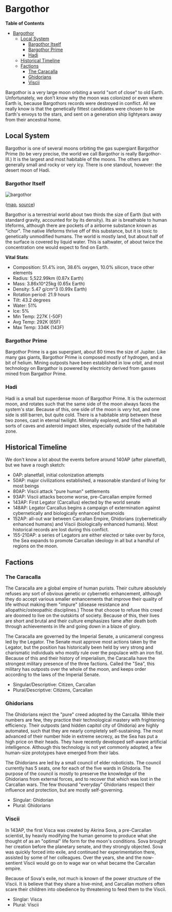 # Bargothor

<!-- markdown-toc start - Don't edit this section. Run M-x markdown-toc/generate-toc again -->
**Table of Contents**

- [Bargothor](#bargothor)
    - [Local System](#local-system)
        - [Bargothor Itself](#bargothor-itself)
        - [Bargothor Prime](#bargothor-prime)
        - [Hadi](#hadi)
    - [Historical Timeline](#historical-timeline)
    - [Factions](#factions)
        - [The Caracalla](#the-caracalla)
        - [Ghidorians](#ghidorians)
        - [Viscii](#viscii)

<!-- markdown-toc end -->

Bargothor is a very large moon orbiting a world "sort of close" to old
Earth. Unfortunately, we don't know why the moon was colonized or even where
Earth is, because Bargothors records were destroyed in conflict. All we really
know is that the genetically fittest candidates were chosen to be Earth's envoys
to the stars, and sent on a generation ship lightyears away from their ancestral
home.

## Local System

Bargothor is one of several moons orbiting the gas supergiant Bargothor Prime
(to be very precise, the world we call Bargothor is really Bargothor-III.) It is
the largest and most habitable of the moons. The others are generally small and
rocky or very icy. There is one standout, however: the desert moon of Hadi.

### Bargothor Itself

![bargothor](bargothor_animated.gif)

([map](bargothor_isosahedral.gif), [source](http://worldgen.bin.sh/worldgen.cgi?palette=Atlas&iter=5000&cmd=Create&name=Bargothor&pct_ice=7&height=400&seed=1666306175&projection=Animated&pct_water=50&motif=SciFi))

Bargothor is a terrestrial world about two thirds the size of Earth (but with
standard gravity, accounted for by its density). Its air is breathable to human
lifeforms, although there are pockets of a airborne substance known as
"ichor". The native lifeforms thrive off of this substance, but it is toxic to
genetically unmodified humans. The world is mostly land, but about half of the
surface is covered by liquid water. This is saltwater, of about twice the
concentration one would expect to find on Earth.

**Vital Stats**:

- Composition: 51.4% iron, 38.6% oxygen, 10.0% silicon, trace other elements
- Radius: 5,522.99km (0.87x Earth)
- Mass: 3.86x10^25kg (0.65x Earth)
- Density: 5.47 g/cm^3 (0.99x Earth)
- Rotation period: 21.9 hours
- Tilt: 43.2 degrees
- Water: 51%
- Ice: 5%
- Min Temp: 227K (-50F)
- Avg Temp: 292K (65F)
- Max Temp: 334K (143F)

### Bargothor Prime

Bargothor Prime is a gas supergiant, about 80 times the size of Jupiter. Like
many gas giants, Bargothor Prime is composed mostly of hydrogen, and a bit of
helium. Mining outposts have been established in low orbit, and most technology
on Bargathor is powered by electricity derived from gasses mined from Bargathor
Prime.

### Hadi

Hadi is a small but superdense moon of Bargothor Prime. It is the outermost
moon, and rotates such that the same side of the moon always faces the system's
star. Because of this, one side of the moon is *very* hot, and one side is still
barren, but quite cold. There is a habitable strip between these two zones, cast
in eternal twilight. Minimally explored, and filled with all sorts of caves and
asteroid impact sites, especially outside of the habitable zone.

## Historical Timeline

We don't know a lot about the events before around 140AP (after planetfall), but
we have a rough sketch:

- 0AP: planetfall, initial colonization attempts
- 50AP: major civilizations established, a reasonable standard of living for
  most beings
- 80AP: Viscii attack "pure human" settlements
- 93AP: Viscii attacks become worse, pre-Carcallan empire formed
- 143AP: First Legator (Carcallus) elected by the world senate
- 148AP: Legator Carcallus begins a campaign of extermination against
  cybernetically and biologically enhanced humanoids
- 152AP: all-out war between Carcallan Empire, Ghidorians (cybernetically
  enhanced humans) and Viscii (biologically enhanced humans). Most historical
  records are lost during this conflict.
- 155-210AP: a series of Legators are either elected or take over by force, the
  Sea expands to promote Carcallan ideology in all but a handful of regions on
  the moon.

## Factions

### The Caracalla

The Caracalla are a global empire of human purists. Their culture absolutely
refuses any sort of obvious genetic or cybernetic enhancement, although they do
accept various smaller enhancements that improve their quality of life without
making them "impure" (disease resistance and allopathic/osteopathic
disciplines.) Those that choose to refuse this creed are doomed to live on the
outskirts of society. Because of this, their lives are short and brutal and
their culture emphasizes fame after death both through achievements in life and
going down in a blaze of glory.

The Caracalla are governed by the Imperial Senate, a unicameral congress led by
the Legator. The Senate must approve most actions taken by the Legator, but the
position has historically been held by very strong and charismatic individuals
who mostly rule over the populace with an iron fist. Because of this and their
history of imperialism, the Caracalla have the strongest military presence of
the three factions. Called the "Sea", this military has outposts over the whole
of the moon, and keeps order according to the laws of the Imperial Senate.

- Singular/Descriptive: Citizen, Carcallan
- Plural/Descriptive: Citizens, Carcallan

### Ghidorians

The Ghidorians reject the "pure" creed adopted by the Carcalla. While their
numbers are few, they practice their technological mastery with frightening
efficiency. Their outposts (and hidden capitol city of Ghidoria) are highly
automated, such that they are nearly completely self-sustaining. The most
advanced of their number hide in extreme secrecy, as the Sea has put a high
price on their heads. They have recently developed self-aware artificial
intelligence. Although this technology is not yet commonly adopted, a few
human-size prototypes have emerged from their labs.

The Ghidorians are led by a small council of elder roboticists. The council
currently has 5 seats, one for each of the five wards in Ghidoria. The purpose
of the council is mostly to preserve the knowledge of the Ghidorians from
external forces, and to recover that which was lost in the Carcallan wars. The
few thousand "everyday" Ghidorians respect their influence and protection, but
are mostly self-governing.

- Singular: Ghidorian
- Plural: Ghidorians

### Viscii

In 143AP, the first Visca was created by Akrina Sova, a pre-Carcallan
scientist, by heavily modifying the human genome to produce what she thought of
as an "optimal" life form for the moon's conditions. Sova brought her creation
before the planetary senate, and they strongly objected. Sova was quickly forced
into exile, and continued her experimentation there, assisted by some of her
colleagues. Over the years, she and the now-sentient Viscii would go on to wage
war on what became the Carcallan empire.

Because of Sova's exile, not much is known of the power structure of the
Viscii. It is believe that they share a hive-mind, and Carcallan mothers often
scare their children into obedience by threatening to feed them to the Viscii.

- Singlar: Visca
- Plural: Viscii
